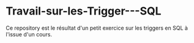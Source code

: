 # Travail-sur-les-Trigger---SQL

Ce repository est le résultat d'un petit exercice sur les triggers en SQL à l'issue d'un cours.
